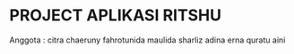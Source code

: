 # PROJECT APLIKASI RITSHU
Anggota :
citra chaeruny
fahrotunida maulida
sharliz adina
erna 
quratu aini
